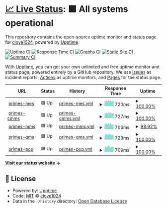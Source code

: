 # [📈 Live Status](https://clove1024.github.io/upptime): <!--live status--> **🟩 All systems operational**

This repository contains the open-source uptime monitor and status page for [clove1024](https://clove1024.github.io/upptime), powered by [Upptime](https://github.com/upptime/upptime).

[![Uptime CI](https://github.com/clove1024/upptime/workflows/Uptime%20CI/badge.svg)](https://github.com/clove1024/upptime/actions?query=workflow%3A%22Uptime+CI%22)
[![Response Time CI](https://github.com/clove1024/upptime/workflows/Response%20Time%20CI/badge.svg)](https://github.com/clove1024/upptime/actions?query=workflow%3A%22Response+Time+CI%22)
[![Graphs CI](https://github.com/clove1024/upptime/workflows/Graphs%20CI/badge.svg)](https://github.com/clove1024/upptime/actions?query=workflow%3A%22Graphs+CI%22)
[![Static Site CI](https://github.com/clove1024/upptime/workflows/Static%20Site%20CI/badge.svg)](https://github.com/clove1024/upptime/actions?query=workflow%3A%22Static+Site+CI%22)
[![Summary CI](https://github.com/clove1024/upptime/workflows/Summary%20CI/badge.svg)](https://github.com/clove1024/upptime/actions?query=workflow%3A%22Summary+CI%22)

With [Upptime](https://upptime.js.org), you can get your own unlimited and free uptime monitor and status page, powered entirely by a GitHub repository. We use [Issues](https://github.com/clove1024/upptime/issues) as incident reports, [Actions](https://github.com/clove1024/upptime/actions) as uptime monitors, and [Pages](https://clove1024.github.io/upptime) for the status page.

<!--start: status pages-->
<!-- This summary is generated by Upptime (https://github.com/upptime/upptime) -->
<!-- Do not edit this manually, your changes will be overwritten -->
<!-- prettier-ignore -->
| URL | Status | History | Response Time | Uptime |
| --- | ------ | ------- | ------------- | ------ |
| <img alt="" src="https://icons.duckduckgo.com/ip3/primes-mes.handymes.com.ico" height="13"> [primes-mes](https://primes-mes.handymes.com) | 🟩 Up | [primes-mes.yml](https://github.com/clove1024/upptime/commits/HEAD/history/primes-mes.yml) | <details><summary><img alt="Response time graph" src="./graphs/primes-mes/response-time-week.png" height="20"> 720ms</summary><br><a href="https://clove1024.github.io/upptime/history/primes-mes"><img alt="Response time 720" src="https://img.shields.io/endpoint?url=https%3A%2F%2Fraw.githubusercontent.com%2Fclove1024%2Fupptime%2FHEAD%2Fapi%2Fprimes-mes%2Fresponse-time.json"></a><br><a href="https://clove1024.github.io/upptime/history/primes-mes"><img alt="24-hour response time 606" src="https://img.shields.io/endpoint?url=https%3A%2F%2Fraw.githubusercontent.com%2Fclove1024%2Fupptime%2FHEAD%2Fapi%2Fprimes-mes%2Fresponse-time-day.json"></a><br><a href="https://clove1024.github.io/upptime/history/primes-mes"><img alt="7-day response time 720" src="https://img.shields.io/endpoint?url=https%3A%2F%2Fraw.githubusercontent.com%2Fclove1024%2Fupptime%2FHEAD%2Fapi%2Fprimes-mes%2Fresponse-time-week.json"></a><br><a href="https://clove1024.github.io/upptime/history/primes-mes"><img alt="30-day response time 720" src="https://img.shields.io/endpoint?url=https%3A%2F%2Fraw.githubusercontent.com%2Fclove1024%2Fupptime%2FHEAD%2Fapi%2Fprimes-mes%2Fresponse-time-month.json"></a><br><a href="https://clove1024.github.io/upptime/history/primes-mes"><img alt="1-year response time 720" src="https://img.shields.io/endpoint?url=https%3A%2F%2Fraw.githubusercontent.com%2Fclove1024%2Fupptime%2FHEAD%2Fapi%2Fprimes-mes%2Fresponse-time-year.json"></a></details> | <details><summary><a href="https://clove1024.github.io/upptime/history/primes-mes">100.00%</a></summary><a href="https://clove1024.github.io/upptime/history/primes-mes"><img alt="All-time uptime 100.00%" src="https://img.shields.io/endpoint?url=https%3A%2F%2Fraw.githubusercontent.com%2Fclove1024%2Fupptime%2FHEAD%2Fapi%2Fprimes-mes%2Fuptime.json"></a><br><a href="https://clove1024.github.io/upptime/history/primes-mes"><img alt="24-hour uptime 100.00%" src="https://img.shields.io/endpoint?url=https%3A%2F%2Fraw.githubusercontent.com%2Fclove1024%2Fupptime%2FHEAD%2Fapi%2Fprimes-mes%2Fuptime-day.json"></a><br><a href="https://clove1024.github.io/upptime/history/primes-mes"><img alt="7-day uptime 100.00%" src="https://img.shields.io/endpoint?url=https%3A%2F%2Fraw.githubusercontent.com%2Fclove1024%2Fupptime%2FHEAD%2Fapi%2Fprimes-mes%2Fuptime-week.json"></a><br><a href="https://clove1024.github.io/upptime/history/primes-mes"><img alt="30-day uptime 100.00%" src="https://img.shields.io/endpoint?url=https%3A%2F%2Fraw.githubusercontent.com%2Fclove1024%2Fupptime%2FHEAD%2Fapi%2Fprimes-mes%2Fuptime-month.json"></a><br><a href="https://clove1024.github.io/upptime/history/primes-mes"><img alt="1-year uptime 100.00%" src="https://img.shields.io/endpoint?url=https%3A%2F%2Fraw.githubusercontent.com%2Fclove1024%2Fupptime%2FHEAD%2Fapi%2Fprimes-mes%2Fuptime-year.json"></a></details>
| <img alt="" src="https://icons.duckduckgo.com/ip3/primes-cmms.handymes.com.ico" height="13"> [primes-cmms](https://primes-cmms.handymes.com) | 🟩 Up | [primes-cmms.yml](https://github.com/clove1024/upptime/commits/HEAD/history/primes-cmms.yml) | <details><summary><img alt="Response time graph" src="./graphs/primes-cmms/response-time-week.png" height="20"> 727ms</summary><br><a href="https://clove1024.github.io/upptime/history/primes-cmms"><img alt="Response time 727" src="https://img.shields.io/endpoint?url=https%3A%2F%2Fraw.githubusercontent.com%2Fclove1024%2Fupptime%2FHEAD%2Fapi%2Fprimes-cmms%2Fresponse-time.json"></a><br><a href="https://clove1024.github.io/upptime/history/primes-cmms"><img alt="24-hour response time 597" src="https://img.shields.io/endpoint?url=https%3A%2F%2Fraw.githubusercontent.com%2Fclove1024%2Fupptime%2FHEAD%2Fapi%2Fprimes-cmms%2Fresponse-time-day.json"></a><br><a href="https://clove1024.github.io/upptime/history/primes-cmms"><img alt="7-day response time 727" src="https://img.shields.io/endpoint?url=https%3A%2F%2Fraw.githubusercontent.com%2Fclove1024%2Fupptime%2FHEAD%2Fapi%2Fprimes-cmms%2Fresponse-time-week.json"></a><br><a href="https://clove1024.github.io/upptime/history/primes-cmms"><img alt="30-day response time 727" src="https://img.shields.io/endpoint?url=https%3A%2F%2Fraw.githubusercontent.com%2Fclove1024%2Fupptime%2FHEAD%2Fapi%2Fprimes-cmms%2Fresponse-time-month.json"></a><br><a href="https://clove1024.github.io/upptime/history/primes-cmms"><img alt="1-year response time 727" src="https://img.shields.io/endpoint?url=https%3A%2F%2Fraw.githubusercontent.com%2Fclove1024%2Fupptime%2FHEAD%2Fapi%2Fprimes-cmms%2Fresponse-time-year.json"></a></details> | <details><summary><a href="https://clove1024.github.io/upptime/history/primes-cmms">100.00%</a></summary><a href="https://clove1024.github.io/upptime/history/primes-cmms"><img alt="All-time uptime 100.00%" src="https://img.shields.io/endpoint?url=https%3A%2F%2Fraw.githubusercontent.com%2Fclove1024%2Fupptime%2FHEAD%2Fapi%2Fprimes-cmms%2Fuptime.json"></a><br><a href="https://clove1024.github.io/upptime/history/primes-cmms"><img alt="24-hour uptime 100.00%" src="https://img.shields.io/endpoint?url=https%3A%2F%2Fraw.githubusercontent.com%2Fclove1024%2Fupptime%2FHEAD%2Fapi%2Fprimes-cmms%2Fuptime-day.json"></a><br><a href="https://clove1024.github.io/upptime/history/primes-cmms"><img alt="7-day uptime 100.00%" src="https://img.shields.io/endpoint?url=https%3A%2F%2Fraw.githubusercontent.com%2Fclove1024%2Fupptime%2FHEAD%2Fapi%2Fprimes-cmms%2Fuptime-week.json"></a><br><a href="https://clove1024.github.io/upptime/history/primes-cmms"><img alt="30-day uptime 100.00%" src="https://img.shields.io/endpoint?url=https%3A%2F%2Fraw.githubusercontent.com%2Fclove1024%2Fupptime%2FHEAD%2Fapi%2Fprimes-cmms%2Fuptime-month.json"></a><br><a href="https://clove1024.github.io/upptime/history/primes-cmms"><img alt="1-year uptime 100.00%" src="https://img.shields.io/endpoint?url=https%3A%2F%2Fraw.githubusercontent.com%2Fclove1024%2Fupptime%2FHEAD%2Fapi%2Fprimes-cmms%2Fuptime-year.json"></a></details>
| <img alt="" src="https://icons.duckduckgo.com/ip3/primes-mms.handymes.com.ico" height="13"> [primes-mms](https://primes-mms.handymes.com) | 🟩 Up | [primes-mms.yml](https://github.com/clove1024/upptime/commits/HEAD/history/primes-mms.yml) | <details><summary><img alt="Response time graph" src="./graphs/primes-mms/response-time-week.png" height="20"> 706ms</summary><br><a href="https://clove1024.github.io/upptime/history/primes-mms"><img alt="Response time 706" src="https://img.shields.io/endpoint?url=https%3A%2F%2Fraw.githubusercontent.com%2Fclove1024%2Fupptime%2FHEAD%2Fapi%2Fprimes-mms%2Fresponse-time.json"></a><br><a href="https://clove1024.github.io/upptime/history/primes-mms"><img alt="24-hour response time 598" src="https://img.shields.io/endpoint?url=https%3A%2F%2Fraw.githubusercontent.com%2Fclove1024%2Fupptime%2FHEAD%2Fapi%2Fprimes-mms%2Fresponse-time-day.json"></a><br><a href="https://clove1024.github.io/upptime/history/primes-mms"><img alt="7-day response time 706" src="https://img.shields.io/endpoint?url=https%3A%2F%2Fraw.githubusercontent.com%2Fclove1024%2Fupptime%2FHEAD%2Fapi%2Fprimes-mms%2Fresponse-time-week.json"></a><br><a href="https://clove1024.github.io/upptime/history/primes-mms"><img alt="30-day response time 706" src="https://img.shields.io/endpoint?url=https%3A%2F%2Fraw.githubusercontent.com%2Fclove1024%2Fupptime%2FHEAD%2Fapi%2Fprimes-mms%2Fresponse-time-month.json"></a><br><a href="https://clove1024.github.io/upptime/history/primes-mms"><img alt="1-year response time 706" src="https://img.shields.io/endpoint?url=https%3A%2F%2Fraw.githubusercontent.com%2Fclove1024%2Fupptime%2FHEAD%2Fapi%2Fprimes-mms%2Fresponse-time-year.json"></a></details> | <details><summary><a href="https://clove1024.github.io/upptime/history/primes-mms">98.92%</a></summary><a href="https://clove1024.github.io/upptime/history/primes-mms"><img alt="All-time uptime 98.92%" src="https://img.shields.io/endpoint?url=https%3A%2F%2Fraw.githubusercontent.com%2Fclove1024%2Fupptime%2FHEAD%2Fapi%2Fprimes-mms%2Fuptime.json"></a><br><a href="https://clove1024.github.io/upptime/history/primes-mms"><img alt="24-hour uptime 100.00%" src="https://img.shields.io/endpoint?url=https%3A%2F%2Fraw.githubusercontent.com%2Fclove1024%2Fupptime%2FHEAD%2Fapi%2Fprimes-mms%2Fuptime-day.json"></a><br><a href="https://clove1024.github.io/upptime/history/primes-mms"><img alt="7-day uptime 98.92%" src="https://img.shields.io/endpoint?url=https%3A%2F%2Fraw.githubusercontent.com%2Fclove1024%2Fupptime%2FHEAD%2Fapi%2Fprimes-mms%2Fuptime-week.json"></a><br><a href="https://clove1024.github.io/upptime/history/primes-mms"><img alt="30-day uptime 98.92%" src="https://img.shields.io/endpoint?url=https%3A%2F%2Fraw.githubusercontent.com%2Fclove1024%2Fupptime%2FHEAD%2Fapi%2Fprimes-mms%2Fuptime-month.json"></a><br><a href="https://clove1024.github.io/upptime/history/primes-mms"><img alt="1-year uptime 98.92%" src="https://img.shields.io/endpoint?url=https%3A%2F%2Fraw.githubusercontent.com%2Fclove1024%2Fupptime%2FHEAD%2Fapi%2Fprimes-mms%2Fuptime-year.json"></a></details>
| <img alt="" src="https://icons.duckduckgo.com/ip3/primes-qms.handymes.com.ico" height="13"> [primes-qms](https://primes-qms.handymes.com) | 🟩 Up | [primes-qms.yml](https://github.com/clove1024/upptime/commits/HEAD/history/primes-qms.yml) | <details><summary><img alt="Response time graph" src="./graphs/primes-qms/response-time-week.png" height="20"> 729ms</summary><br><a href="https://clove1024.github.io/upptime/history/primes-qms"><img alt="Response time 729" src="https://img.shields.io/endpoint?url=https%3A%2F%2Fraw.githubusercontent.com%2Fclove1024%2Fupptime%2FHEAD%2Fapi%2Fprimes-qms%2Fresponse-time.json"></a><br><a href="https://clove1024.github.io/upptime/history/primes-qms"><img alt="24-hour response time 580" src="https://img.shields.io/endpoint?url=https%3A%2F%2Fraw.githubusercontent.com%2Fclove1024%2Fupptime%2FHEAD%2Fapi%2Fprimes-qms%2Fresponse-time-day.json"></a><br><a href="https://clove1024.github.io/upptime/history/primes-qms"><img alt="7-day response time 729" src="https://img.shields.io/endpoint?url=https%3A%2F%2Fraw.githubusercontent.com%2Fclove1024%2Fupptime%2FHEAD%2Fapi%2Fprimes-qms%2Fresponse-time-week.json"></a><br><a href="https://clove1024.github.io/upptime/history/primes-qms"><img alt="30-day response time 729" src="https://img.shields.io/endpoint?url=https%3A%2F%2Fraw.githubusercontent.com%2Fclove1024%2Fupptime%2FHEAD%2Fapi%2Fprimes-qms%2Fresponse-time-month.json"></a><br><a href="https://clove1024.github.io/upptime/history/primes-qms"><img alt="1-year response time 729" src="https://img.shields.io/endpoint?url=https%3A%2F%2Fraw.githubusercontent.com%2Fclove1024%2Fupptime%2FHEAD%2Fapi%2Fprimes-qms%2Fresponse-time-year.json"></a></details> | <details><summary><a href="https://clove1024.github.io/upptime/history/primes-qms">100.00%</a></summary><a href="https://clove1024.github.io/upptime/history/primes-qms"><img alt="All-time uptime 100.00%" src="https://img.shields.io/endpoint?url=https%3A%2F%2Fraw.githubusercontent.com%2Fclove1024%2Fupptime%2FHEAD%2Fapi%2Fprimes-qms%2Fuptime.json"></a><br><a href="https://clove1024.github.io/upptime/history/primes-qms"><img alt="24-hour uptime 100.00%" src="https://img.shields.io/endpoint?url=https%3A%2F%2Fraw.githubusercontent.com%2Fclove1024%2Fupptime%2FHEAD%2Fapi%2Fprimes-qms%2Fuptime-day.json"></a><br><a href="https://clove1024.github.io/upptime/history/primes-qms"><img alt="7-day uptime 100.00%" src="https://img.shields.io/endpoint?url=https%3A%2F%2Fraw.githubusercontent.com%2Fclove1024%2Fupptime%2FHEAD%2Fapi%2Fprimes-qms%2Fuptime-week.json"></a><br><a href="https://clove1024.github.io/upptime/history/primes-qms"><img alt="30-day uptime 100.00%" src="https://img.shields.io/endpoint?url=https%3A%2F%2Fraw.githubusercontent.com%2Fclove1024%2Fupptime%2FHEAD%2Fapi%2Fprimes-qms%2Fuptime-month.json"></a><br><a href="https://clove1024.github.io/upptime/history/primes-qms"><img alt="1-year uptime 100.00%" src="https://img.shields.io/endpoint?url=https%3A%2F%2Fraw.githubusercontent.com%2Fclove1024%2Fupptime%2FHEAD%2Fapi%2Fprimes-qms%2Fuptime-year.json"></a></details>
| <img alt="" src="https://icons.duckduckgo.com/ip3/primes-pop.handymes.com.ico" height="13"> [primes-pop](https://primes-pop.handymes.com) | 🟩 Up | [primes-pop.yml](https://github.com/clove1024/upptime/commits/HEAD/history/primes-pop.yml) | <details><summary><img alt="Response time graph" src="./graphs/primes-pop/response-time-week.png" height="20"> 709ms</summary><br><a href="https://clove1024.github.io/upptime/history/primes-pop"><img alt="Response time 709" src="https://img.shields.io/endpoint?url=https%3A%2F%2Fraw.githubusercontent.com%2Fclove1024%2Fupptime%2FHEAD%2Fapi%2Fprimes-pop%2Fresponse-time.json"></a><br><a href="https://clove1024.github.io/upptime/history/primes-pop"><img alt="24-hour response time 615" src="https://img.shields.io/endpoint?url=https%3A%2F%2Fraw.githubusercontent.com%2Fclove1024%2Fupptime%2FHEAD%2Fapi%2Fprimes-pop%2Fresponse-time-day.json"></a><br><a href="https://clove1024.github.io/upptime/history/primes-pop"><img alt="7-day response time 709" src="https://img.shields.io/endpoint?url=https%3A%2F%2Fraw.githubusercontent.com%2Fclove1024%2Fupptime%2FHEAD%2Fapi%2Fprimes-pop%2Fresponse-time-week.json"></a><br><a href="https://clove1024.github.io/upptime/history/primes-pop"><img alt="30-day response time 709" src="https://img.shields.io/endpoint?url=https%3A%2F%2Fraw.githubusercontent.com%2Fclove1024%2Fupptime%2FHEAD%2Fapi%2Fprimes-pop%2Fresponse-time-month.json"></a><br><a href="https://clove1024.github.io/upptime/history/primes-pop"><img alt="1-year response time 709" src="https://img.shields.io/endpoint?url=https%3A%2F%2Fraw.githubusercontent.com%2Fclove1024%2Fupptime%2FHEAD%2Fapi%2Fprimes-pop%2Fresponse-time-year.json"></a></details> | <details><summary><a href="https://clove1024.github.io/upptime/history/primes-pop">100.00%</a></summary><a href="https://clove1024.github.io/upptime/history/primes-pop"><img alt="All-time uptime 100.00%" src="https://img.shields.io/endpoint?url=https%3A%2F%2Fraw.githubusercontent.com%2Fclove1024%2Fupptime%2FHEAD%2Fapi%2Fprimes-pop%2Fuptime.json"></a><br><a href="https://clove1024.github.io/upptime/history/primes-pop"><img alt="24-hour uptime 100.00%" src="https://img.shields.io/endpoint?url=https%3A%2F%2Fraw.githubusercontent.com%2Fclove1024%2Fupptime%2FHEAD%2Fapi%2Fprimes-pop%2Fuptime-day.json"></a><br><a href="https://clove1024.github.io/upptime/history/primes-pop"><img alt="7-day uptime 100.00%" src="https://img.shields.io/endpoint?url=https%3A%2F%2Fraw.githubusercontent.com%2Fclove1024%2Fupptime%2FHEAD%2Fapi%2Fprimes-pop%2Fuptime-week.json"></a><br><a href="https://clove1024.github.io/upptime/history/primes-pop"><img alt="30-day uptime 100.00%" src="https://img.shields.io/endpoint?url=https%3A%2F%2Fraw.githubusercontent.com%2Fclove1024%2Fupptime%2FHEAD%2Fapi%2Fprimes-pop%2Fuptime-month.json"></a><br><a href="https://clove1024.github.io/upptime/history/primes-pop"><img alt="1-year uptime 100.00%" src="https://img.shields.io/endpoint?url=https%3A%2F%2Fraw.githubusercontent.com%2Fclove1024%2Fupptime%2FHEAD%2Fapi%2Fprimes-pop%2Fuptime-year.json"></a></details>

<!--end: status pages-->

[**Visit our status website →**](https://clove1024.github.io/upptime)

## 📄 License

- Powered by: [Upptime](https://github.com/upptime/upptime)
- Code: [MIT](./LICENSE) © [clove1024](https://clove1024.github.io/upptime)
- Data in the `./history` directory: [Open Database License](https://opendatacommons.org/licenses/odbl/1-0/)
